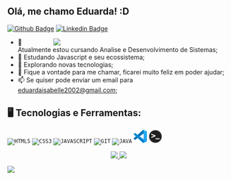 ## Olá, me chamo Eduarda! :D 

[![Github Badge](https://img.shields.io/badge/-Github-000?style=flat-square&logo=Github&logoColor=white&link=https://github.com/eduardaisabele)](https://github.com/eduardasiabele)
[![Linkedin Badge](https://img.shields.io/badge/-LinkedIn-blue?style=flat-square&logo=Linkedin&logoColor=white&link=https://www.linkedin.com/in/eduarda-isabelle/)](https://www.linkedin.com/in/eduarda-isabelle/)

<img align="right" src="https://github.com/eduardaisabele/eduardaisabele/assets/92763302/f1d24aa6-6069-4234-a712-6d4ef635de85" width="400px"/>

- 🔭 Atualmente estou cursando Analise e Desenvolvimento de Sistemas;
- 🌱 Estudando Javascript e seu ecossistema;
- 🤔 Explorando novas tecnologias;
- 💬 Fique a vontade para me chamar, ficarei muito feliz em poder ajudar;
- 📫 Se quiser pode enviar um email para eduardaisabelle2002@gmail.com;

 ## 🖥️ Tecnologias e Ferramentas: 

<code><img width="40px" src="https://cdn.jsdelivr.net/gh/devicons/devicon/icons/html5/html5-original-wordmark.svg" title = "HTML5"/></code>
<code><img width="40px" src="https://cdn.jsdelivr.net/gh/devicons/devicon/icons/css3/css3-original-wordmark.svg" title = "CSS3"/></code>
<code><img width="40px" src="https://cdn.jsdelivr.net/gh/devicons/devicon/icons/javascript/javascript-original.svg" title = "JAVASCRIPT"/></code>
<code><img width="40px" src="https://cdn.jsdelivr.net/gh/devicons/devicon/icons/git/git-original.svg" title = "GIT"/></code>
<code><img width="40px" src="https://cdn.jsdelivr.net/gh/devicons/devicon/icons/java/java-original.svg" title = "JAVA"/></code>
<code><img height="30" src="https://raw.githubusercontent.com/github/explore/80688e429a7d4ef2fca1e82350fe8e3517d3494d/topics/visual-studio-code/visual-studio-code.png"></code>
<code><img height="30" src="https://raw.githubusercontent.com/github/explore/80688e429a7d4ef2fca1e82350fe8e3517d3494d/topics/terminal/terminal.png"></code>

<div align="center">
<a href="https://github.com/eduardaisabele">
<img height="180em" src="https://github-readme-stats.vercel.app/api/top-langs/?username=eduardaisabele&layout=compact&langs_count=7&theme=radical"/>
<img height="180em" src="https://github-readme-stats.vercel.app/api?username=eduardaisabele&show_icons=true&theme=radical&include_all_commits=true&count_private=true"/>
</div>

<p align="left"> <img src="https://komarev.com/ghpvc/?eduardaisabele=strongreen" /> </p>
